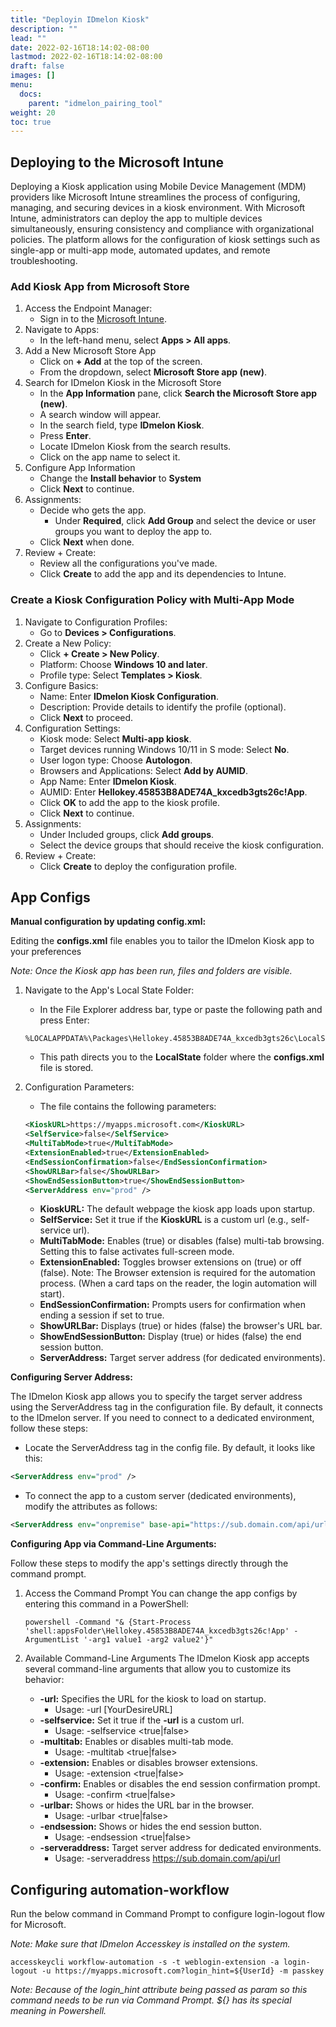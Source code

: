 ```yaml
---
title: "Deployin IDmelon Kiosk"
description: ""
lead: ""
date: 2022-02-16T18:14:02-08:00
lastmod: 2022-02-16T18:14:02-08:00
draft: false
images: []
menu:
  docs:
    parent: "idmelon_pairing_tool"
weight: 20
toc: true
---
```


## Deploying to the Microsoft Intune

Deploying a Kiosk application using Mobile Device Management (MDM) providers like Microsoft Intune streamlines the process of configuring, managing, and securing devices in a kiosk environment. With Microsoft Intune, administrators can deploy the app to multiple devices simultaneously, ensuring consistency and compliance with organizational policies. The platform allows for the configuration of kiosk settings such as single-app or multi-app mode, automated updates, and remote troubleshooting.

### Add Kiosk App from Microsoft Store

1. Access the Endpoint Manager:
    - Sign in to the [Microsoft Intune](https://intune.microsoft.com).
2. Navigate to Apps:
    - In the left-hand menu, select **Apps > All apps**.
3. Add a New Microsoft Store App
    - Click on **+ Add** at the top of the screen.
    - From the dropdown, select **Microsoft Store app (new)**.
4. Search for IDmelon Kiosk in the Microsoft Store
    - In the **App Information** pane, click **Search the Microsoft Store app (new)**.
    - A search window will appear.
    - In the search field, type **IDmelon Kiosk**.
    - Press **Enter**.
    - Locate IDmelon Kiosk from the search results.
    - Click on the app name to select it.
5. Configure App Information
    - Change the **Install behavior** to **System**
    - Click **Next** to continue.
6. Assignments:
    - Decide who gets the app.
        - Under **Required**, click **Add Group** and select the device or user groups you want to deploy the app to.
    - Click **Next** when done.
7. Review + Create:
    - Review all the configurations you've made.
    - Click **Create** to add the app and its dependencies to Intune.

### Create a Kiosk Configuration Policy with Multi-App Mode

1. Navigate to Configuration Profiles:
    - Go to **Devices > Configurations**.
2. Create a New Policy:
    - Click **+ Create > New Policy**.
    - Platform: Choose **Windows 10 and later**.
    - Profile type: Select **Templates > Kiosk**.
3. Configure Basics:
    - Name: Enter **IDmelon Kiosk Configuration**.
    - Description: Provide details to identify the profile (optional).
    - Click **Next** to proceed.
4. Configuration Settings:
    - Kiosk mode: Select **Multi-app kiosk**.
    - Target devices running Windows 10/11 in S mode: Select **No**.
    - User logon type: Choose **Autologon**.
    - Browsers and Applications: Select **Add by AUMID**.
    - App Name: Enter **IDmelon Kiosk**.
    - AUMID: Enter **Hellokey.45853B8ADE74A_kxcedb3gts26c!App**.
    - Click **OK** to add the app to the kiosk profile.
    - Click **Next** to continue.
5. Assignments:
    - Under Included groups, click **Add groups**.
    - Select the device groups that should receive the kiosk configuration.
6. Review + Create:
    - Click **Create** to deploy the configuration profile.

## App Configs

**Manual configuration by updating config.xml:**

Editing the **configs.xml** file enables you to tailor the IDmelon Kiosk app to your preferences

*Note: Once the Kiosk app has been run, files and folders are visible.*

1. Navigate to the App's Local State Folder:
    - In the File Explorer address bar, type or paste the following path and press Enter:

    ```shell
    %LOCALAPPDATA%\Packages\Hellokey.45853B8ADE74A_kxcedb3gts26c\LocalState
    ```

    - This path directs you to the **LocalState** folder where the **configs.xml** file is stored.
2. Configuration Parameters:
    - The file contains the following parameters:

    ```xml
    <KioskURL>https://myapps.microsoft.com</KioskURL>
    <SelfService>false</SelfService>
    <MultiTabMode>true</MultiTabMode>
    <ExtensionEnabled>true</ExtensionEnabled>
    <EndSessionConfirmation>false</EndSessionConfirmation>
    <ShowURLBar>false</ShowURLBar>
    <ShowEndSessionButton>true</ShowEndSessionButton>
    <ServerAddress env="prod" />
    ```

    - **KioskURL:** The default webpage the kiosk app loads upon startup.
    - **SelfService:** Set it true if the **KioskURL** is a custom url (e.g., self-service url).
    - **MultiTabMode:** Enables (true) or disables (false) multi-tab browsing. Setting this to false activates full-screen mode.
    - **ExtensionEnabled:** Toggles browser extensions on (true) or off (false).
        Note: The Browser extension is required for the automation process. (When a card taps on the reader, the login automation will start).
    - **EndSessionConfirmation:** Prompts users for confirmation when ending a session if set to true.
    - **ShowURLBar:** Displays (true) or hides (false) the browser's URL bar.
    - **ShowEndSessionButton:** Display (true) or hides (false) the end session button.
    - **ServerAddress:** Target server address (for dedicated environments).

**Configuring Server Address:**

The IDmelon Kiosk app allows you to specify the target server address using the ServerAddress tag in the configuration file. By default, it connects to the IDmelon server. If you need to connect to a dedicated environment, follow these steps:

- Locate the ServerAddress tag in the config file. By default, it looks like this:

```xml
<ServerAddress env="prod" />
```

- To connect the app to a custom server (dedicated environments), modify the attributes as follows:

```xml
<ServerAddress env="onpremise" base-api="https://sub.domain.com/api/url" />
```

**Configuring App via Command-Line Arguments:**

Follow these steps to modify the app's settings directly through the command prompt.

1. Access the Command Prompt
You can change the app configs by entering this command in a PowerShell:

    ```shell
    powershell -Command "& {Start-Process 'shell:appsFolder\Hellokey.45853B8ADE74A_kxcedb3gts26c!App' -ArgumentList '-arg1 value1 -arg2 value2'}"
    ```

2. Available Command-Line Arguments
The IDmelon Kiosk app accepts several command-line arguments that allow you to customize its behavior:
    - **-url:** Specifies the URL for the kiosk to load on startup.
        - Usage: -url [YourDesireURL]
    - **-selfservice:** Set it true if the **-url** is a custom url.
        - Usage: -selfservice <true|false>
    - **-multitab:** Enables or disables multi-tab mode.
        - Usage: -multitab <true|false>
    - **-extension:** Enables or disables browser extensions.
        - Usage: -extension <true|false>
    - **-confirm:** Enables or disables the end session confirmation prompt.
        - Usage: -confirm <true|false>
    - **-urlbar:** Shows or hides the URL bar in the browser.
        - Usage: -urlbar <true|false>
    - **-endsession:** Shows or hides the end session button.
        - Usage: -endsession <true|false>
    - **-serveraddress:** Target server address for dedicated environments.
        - Usage: -serveraddress https://sub.domain.com/api/url

## Configuring automation-workflow

Run the below command in Command Prompt to configure login-logout flow for Microsoft.

*Note: Make sure that IDmelon Accesskey is installed on the system.*

```shell
accesskeycli workflow-automation -s -t weblogin-extension -a login-logout -u https://myapps.microsoft.com?login_hint=${UserId} -m passkey
```

*Note: Because of the login_hint attribute being passed as param so this command needs to be run via Command Prompt. ${} has its special meaning in Powershell.*
